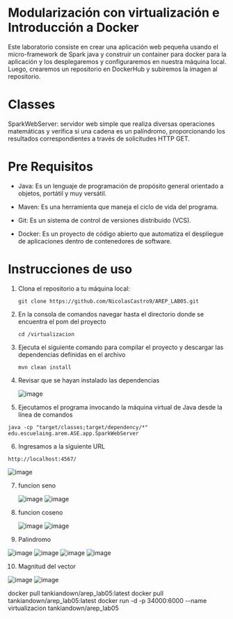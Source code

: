 # Modularización con virtualización e Introducción a Docker
Este laboratorio consiste en crear una aplicación web pequeña usando el micro-framework de Spark java y construir un container para docker para la aplicación y los desplegaremos y configuraremos en nuestra máquina local. Luego, crearemos un repositorio en DockerHub y subiremos la imagen al repositorio.
# Classes
SparkWebServer: servidor web simple que realiza diversas operaciones matemáticas y verifica si una cadena es un palíndromo, proporcionando los resultados correspondientes a través de solicitudes HTTP GET.
# Pre Requisitos
* Java: Es un lenguaje de programación de propósito general orientado a objetos, portátil y muy versátil.
  
* Maven: Es una herramienta que maneja el ciclo de vida del programa.
  
* Git: Es un sistema de control de versiones distribuido (VCS).
  
* Docker: Es un proyecto de código abierto que automatiza el despliegue de aplicaciones dentro de contenedores de software.

# Instrucciones de uso

1. Clona el repositorio a tu máquina local:
   ```
   git clone https://github.com/NicolasCastro9/AREP_LAB05.git
   ```
2. En la consola de comandos navegar hasta el directorio donde se encuentra el pom del proyecto
   ```
   cd /virtualizacion
   ```
3. Ejecuta el siguiente comando para compilar el proyecto y descargar las dependencias definidas en el archivo
   ```
   mvn clean install
   ```
4. Revisar que se hayan instalado las dependencias

   ![image](https://github.com/NicolasCastro9/AREP_LAB05/assets/98556822/5c5cd48b-1675-4605-80f3-415214a6f222)

5. Ejecutamos el programa invocando la máquina virtual de Java desde la línea de comandos
  ```
  java -cp "target/classes;target/dependency/*" edu.escuelaing.arem.ASE.app.SparkWebServer
  ```
6. Ingresamos a la siguiente URL
  ```
  http://localhost:4567/
  ```
![image](https://github.com/NicolasCastro9/AREP_LAB05/assets/98556822/587b24b3-baf6-4d73-a0fd-9725a3d6cf39)

7. funcion seno
   
   ![image](https://github.com/NicolasCastro9/AREP_LAB05/assets/98556822/b37cdee9-07e3-445c-b913-b84cf92fe80d)
   ![image](https://github.com/NicolasCastro9/AREP_LAB05/assets/98556822/28e3f110-747b-4291-986f-98d0067cd4ea)
8. funcion coseno
    
   ![image](https://github.com/NicolasCastro9/AREP_LAB05/assets/98556822/16a1ad48-084d-4790-978b-139b75a4ddf8)
   ![image](https://github.com/NicolasCastro9/AREP_LAB05/assets/98556822/9d114ba1-650e-4ea5-8a22-12d85e68e1a4)

   
10. Palindromo

 ![image](https://github.com/NicolasCastro9/AREP_LAB05/assets/98556822/c2a153af-7a70-48bd-a08e-6ee711789da5)
 ![image](https://github.com/NicolasCastro9/AREP_LAB05/assets/98556822/a1153b85-b798-4042-a203-e3d119fe6b1b)
 ![image](https://github.com/NicolasCastro9/AREP_LAB05/assets/98556822/1d35da3f-bf03-4cd5-97bb-0e822b450154)
 ![image](https://github.com/NicolasCastro9/AREP_LAB05/assets/98556822/4941d962-519d-4606-b87a-e4a596d0e4da)

10. Magnitud del vector

![image](https://github.com/NicolasCastro9/AREP_LAB05/assets/98556822/350b7d46-8097-4f0e-80f4-81b6f553d9bd)
![image](https://github.com/NicolasCastro9/AREP_LAB05/assets/98556822/a8755876-4e52-4373-a943-bb3d49f98807)






docker pull tankiandown/arep_lab05:latest
docker pull tankiandown/arep_lab05:latest
docker run -d -p 34000:6000 --name virtualizacion tankiandown/arep_lab05 

